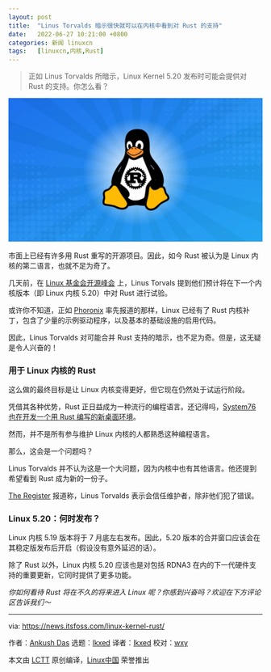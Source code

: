 ```yaml
---
layout: post
title:	"Linus Torvalds 暗示很快就可以在内核中看到对 Rust 的支持"
date:	2022-06-27 10:21:00 +0800 
categories:	新闻 linuxcn 
tags:	[linuxcn,内核,Rust]
---
```




> 
> 正如 Linus Torvalds 所暗示，Linux Kernel 5.20 发布时可能会提供对 Rust 的支持。你怎么看？
> 
> 
> 


![Linus](/Asserts/Images/album/202206/27/102128x2aaam52cieijt7l.jpg)


市面上已经有许多用 Rust 重写的开源项目。因此，如今 Rust 被认为是 Linux 内核的第二语言，也就不足为奇了。


几天前，在 [Linux 基金会开源峰会](https://events.linuxfoundation.org/open-source-summit-north-america/) 上，Linus Torvals 提到他们预计将在下一个内核版本（即 Linux 内核 5.20）中对 Rust 进行试验。


或许你不知道，正如 [Phoronix](https://www.phoronix.com/scan.php?page=news_item&px=Rust-Linux-v7-Plus-New-Uutils) 率先报道的那样，Linux 已经有了 Rust 内核补丁，包含了少量的示例驱动程序，以及基本的基础设施的启用代码。


因此，Linus Torvalds 对可能合并 Rust 支持的暗示，也不足为奇。但是，这无疑是令人兴奋的！


### 用于 Linux 内核的 Rust


这么做的最终目标是让 Linux 内核变得更好，但它现在仍然处于试运行阶段。


凭借其各种优势，Rust 正日益成为一种流行的编程语言。还记得吗，[System76 也在开发一个用 Rust 编写的新桌面环境](https://news.itsfoss.com/system76-rust-cosmic-desktop/)。


然而，并不是所有参与维护 Linux 内核的人都熟悉这种编程语言。


那么，这会是一个问题吗？


Linus Torvalds 并不认为这是一个大问题，因为内核中也有其他语言。他还提到希望看到 Rust 成为新的一份子。


[The Register](https://www.theregister.com/2022/06/23/linus_torvalds_rust_linux_kernel/) 报道称，Linus Torvalds 表示会信任维护者，除非他们犯了错误。


### Linux 5.20：何时发布？


Linux 内核 5.19 版本将于 7 月底左右发布。因此，5.20 版本的合并窗口应该会在其稳定版发布后开启（假设没有意外延迟的话）。


除了 Rust 以外，Linux 内核 5.20 应该也是对包括 RDNA3 在内的下一代硬件支持的重要更新，它同时提供了更多功能。


*你如何看待 Rust 将在不久的将来进入 Linux 呢？你感到兴奋吗？欢迎在下方评论区告诉我们～*




---


via: <https://news.itsfoss.com/linux-kernel-rust/>


作者：[Ankush Das](https://news.itsfoss.com/author/ankush/) 选题：[lkxed](https://github.com/lkxed) 译者：[lkxed](https://github.com/lkxed) 校对：[wxy](https://github.com/wxy)


本文由 [LCTT](https://github.com/LCTT/TranslateProject) 原创编译，[Linux中国](https://linux.cn/) 荣誉推出

